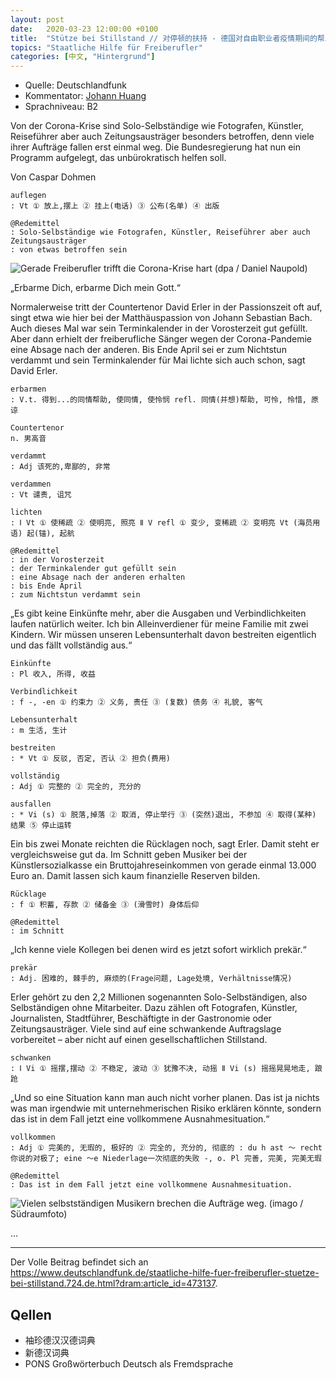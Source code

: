```yaml
---
layout: post
date:   2020-03-23 12:00:00 +0100
title:  "Stütze bei Stillstand // 对停顿的扶持 - 德国对自由职业者疫情期间的帮助"
topics: "Staatliche Hilfe für Freiberufler"
categories: [中文, "Hintergrund"]
---
```


- Quelle: Deutschlandfunk
- Kommentator: [Johann Huang](http://www.johannhuang.com/)
- Sprachniveau: B2


Von der Corona-Krise sind Solo-Selbständige wie Fotografen, Künstler, Reiseführer aber auch Zeitungsausträger besonders betroffen, denn viele ihrer Aufträge fallen erst einmal weg. Die Bundesregierung hat nun ein Programm aufgelegt, das unbürokratisch helfen soll.

Von Caspar Dohmen

    auflegen
    : Vt ① 放上,摆上 ② 挂上(电话) ③ 公布(名单) ④ 出版

    @Redemittel
    : Solo-Selbständige wie Fotografen, Künstler, Reiseführer aber auch Zeitungsausträger
    : von etwas betroffen sein


![Gerade Freiberufler trifft die Corona-Krise hart (dpa / Daniel Naupold)](https://www.deutschlandfunk.de/media/thumbs/7/7fbc08b3c915682191f8541b1437eab4v1_max_755x425_b3535db83dc50e27c1bb1392364c95a2.jpg?key=a4761d)

„Erbarme Dich, erbarme Dich mein Gott.“

Normalerweise tritt der Countertenor David Erler in der Passionszeit oft auf, singt etwa wie hier bei der Matthäuspassion von Johann Sebastian Bach. Auch dieses Mal war sein Terminkalender in der Vorosterzeit gut gefüllt. Aber dann erhielt der freiberufliche Sänger wegen der Corona-Pandemie eine Absage nach der anderen. Bis Ende April sei er zum Nichtstun verdammt und sein Terminkalender für Mai lichte sich auch schon, sagt David Erler.

    erbarmen
    : V.t. 得到...的同情帮助, 使同情, 使怜悯 refl. 同情(并想)帮助, 可怜, 怜惜, 原谅

    Countertenor
    n. 男高音

    verdammt
    : Adj 该死的,卑鄙的, 非常

    verdammen
    : Vt 谴责, 诅咒

    lichten
    : Ⅰ Vt ① 使稀疏 ② 使明亮, 照亮 Ⅱ V refl ① 变少, 变稀疏 ② 变明亮 Vt (海员用语) 起(锚), 起航

    @Redemittel
    : in der Vorosterzeit
    : der Terminkalender gut gefüllt sein
    : eine Absage nach der anderen erhalten
    : bis Ende April
    : zum Nichtstun verdammt sein


„Es gibt keine Einkünfte mehr, aber die Ausgaben und Verbindlichkeiten laufen natürlich weiter. Ich bin Alleinverdiener für meine Familie mit zwei Kindern. Wir müssen unseren Lebensunterhalt davon bestreiten eigentlich und das fällt vollständig aus.“

    Einkünfte
    : Pl 收入, 所得, 收益

    Verbindlichkeit
    : f -, -en ① 约束力 ② 义务, 责任 ③ (复数) 债务 ④ 礼貌, 客气

    Lebensunterhalt
    : m 生活, 生计

    bestreiten
    : * Vt ① 反驳, 否定, 否认 ② 担负(费用)

    vollständig
    : Adj ① 完整的 ② 完全的, 充分的

    ausfallen
    : * Vi (s) ① 脱落,掉落 ② 取消, 停止举行 ③ (突然)退出, 不参加 ④ 取得(某种) 结果 ⑤ 停止运转


Ein bis zwei Monate reichten die Rücklagen noch, sagt Erler. Damit steht er vergleichsweise gut da. Im Schnitt geben Musiker bei der Künstlersozialkasse ein Bruttojahreseinkommen von gerade einmal 13.000 Euro an. Damit lassen sich kaum finanzielle Reserven bilden.

    Rücklage
    : f ① 积蓄, 存款 ② 储备金 ③ (滑雪时) 身体后仰

    @Redemittel
    : im Schnitt


„Ich kenne viele Kollegen bei denen wird es jetzt sofort wirklich prekär.“

    prekär
    : Adj. 困难的, 棘手的, 麻烦的(Frage问题, Lage处境, Verhältnisse情况)


Erler gehört zu den 2,2 Millionen sogenannten Solo-Selbständigen, also Selbständigen ohne Mitarbeiter. Dazu zählen oft Fotografen, Künstler, Journalisten, Stadtführer, Beschäftigte in der Gastronomie oder Zeitungsausträger. Viele sind auf eine schwankende Auftragslage vorbereitet – aber nicht auf einen gesellschaftlichen Stillstand.

    schwanken 
    : Ⅰ Vi ① 摇摆,摆动 ② 不稳定, 波动 ③ 犹豫不决, 动摇 Ⅱ Vi (s) 摇摇晃晃地走, 踉跄


„Und so eine Situation kann man auch nicht vorher planen. Das ist ja nichts was man irgendwie mit unternehmerischen Risiko erklären könnte, sondern das ist in dem Fall jetzt eine vollkommene Ausnahmesituation.“

    vollkommen
    : Adj ① 完美的, 无瑕的, 极好的 ② 完全的, 充分的, 彻底的 : du h ast ～ recht 你说的对极了; eine ～e Niederlage一次彻底的失败 -, o. Pl 完善, 完美, 完美无瑕

    @Redemittel
    : Das ist in dem Fall jetzt eine vollkommene Ausnahmesituation.


![Vielen selbstständigen Musikern brechen die Aufträge weg. (imago / Südraumfoto)](https://www.deutschlandfunk.de/media/thumbs/3/396d65c58005ff491aae6d2054ef22bdv1_abs_550x309_b3535db83dc50e27c1bb1392364c95a2.jpg?key=bc54b6)

...


---

Der Volle Beitrag befindet sich an <https://www.deutschlandfunk.de/staatliche-hilfe-fuer-freiberufler-stuetze-bei-stillstand.724.de.html?dram:article_id=473137>.


## Qellen

- 袖珍德汉汉德词典
- 新德汉词典
- PONS Großwörterbuch Deutsch als Fremdsprache
